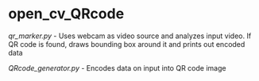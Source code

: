 # open_cv_QRcode

*qr_marker.py* - Uses webcam as video source and analyzes input video. If QR code is found, draws bounding box around it and prints out encoded data

*QRcode_generator.py* - Encodes data on input into QR code image
